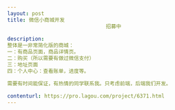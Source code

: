 ```yaml
---                
layout: post       
title: 微信小商城开发
                                招募中
           
description: 
整体是一非常简化版的商城：
一：有商品页面，商品详情页。
二：购买（所以需要有做过微信支付）
三：地址页面
四：个人中心：查看账单，进度等。

需要有时间能保证，有热情的同学联系我。只考虑前端，后端我们开发。
     
contenturl: https://pro.lagou.com/project/6371.html      
---                 
```

